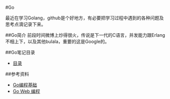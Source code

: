 #Go

最近在学习Golang，github是个好地方，有必要把学习过程中遇到的各种问题及思考点滴记录下来。  

##Go简介
前段时间微博上炒得很火，传说是下一代的C语言，并发能力跟Erlang不相上下，以及其他bulala，重要的这是Google的。

##Go笔记目录
* [目录](preface.md)

##参考资料
* [Go编程基础](https://github.com/Unknwon/go-fundamental-programming)
* [Go Web 编程](https://github.com/astaxie/build-web-application-with-golang)



